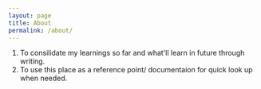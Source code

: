 ```yaml
---
layout: page
title: About
permalink: /about/
---
```


1. To consilidate my learnings so far and what'll learn in future through writing.
2. To use this place as a reference point/ documentaion for quick look up when needed.